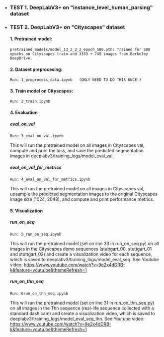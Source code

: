 - ### TEST 1. DeepLabV3+ on "instance_level_human_parsing" dataset
- ### TEST 2. DeepLabV3+ on "Cityscapes" dataset
    #### 1. Pretrained model:
      pretrained_models/model_13_2_2_2_epoch_580.pth: Trained for 580 epochs on Cityscapes train and 3333 + 745 images from Berkeley DeepDrive.
    #### 2. Dataset preprocesing:
      Run: 1_preprocess_data.ipynb   (ONLY NEED TO DO THIS ONCE!)
    #### 3. Train model on Cityscapes:
      Run: 2_train.ipynb
    #### 4. Evaluation
    ##### eval_on_val
      Run: 3_eval_on_val.ipynb
  This will run the pretrained model on all images in Cityscapes val, compute and print the loss, and save the predicted segmentation images in deeplabv3/training_logs/model_eval_val.
    ##### eval_on_val_for_metrics
      Run: 4_eval_on_val_for_metrics.ipynb
  This will run the pretrained model on all images in Cityscapes val, upsample the predicted segmentation images to the original Cityscapes image size (1024, 2048), and compute and print performance metrics.
   #### 5. Visualization
   ##### run_on_seq
      Run: 5_run_on_seq.ipynb
  This will run the pretrained model (set on line 33 in run_on_seq.py) on all images in the Cityscapes demo sequences (stuttgart_00, stuttgart_01 and stuttgart_02) and create a visualization video for each sequence, which is saved to deeplabv3/training_logs/model_eval_seq. See Youtube video: https://www.youtube.com/watch?v=9e2x4dDRB-k&feature=youtu.be&themeRefresh=1
   ##### run_on_thn_seq
      Run: 6run_on_thn_seq.ipynb
  This will run the pretrained model (set on line 31 in run_on_thn_seq.py) on all images in the Thn sequence (real-life sequence collected with a standard dash cam) and create a visualization video, which is saved to deeplabv3/training_logs/model_eval_seq_thn. See Youtube video:  https://www.youtube.com/watch?v=9e2x4dDRB-k&feature=youtu.be&themeRefresh=1

